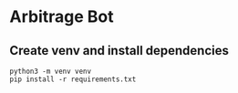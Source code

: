 # Arbitrage Bot

## Create venv and install dependencies

```
python3 -m venv venv
pip install -r requirements.txt
```